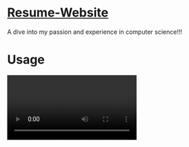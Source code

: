 # [Resume-Website](http://shawnscott.tech)
A dive into my passion and experience in computer science!!!

# Usage
![](https://github.com/Proshawn18/Resume-Website/Resume-Website_GIF.mov)
